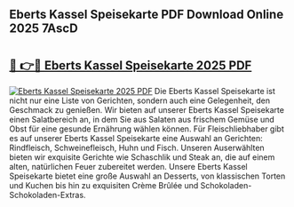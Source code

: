## Eberts Kassel Speisekarte PDF Download Online 2025 7AscD

# <h2><a href="http://gcb54u.nevu.top/?p=Eberts+Kassel+Speisekarte">🔗 👉🔴 Eberts Kassel Speisekarte 2025 PDF</a></h2>

[![Eberts Kassel Speisekarte 2025 PDF](https://i.imgur.com/dBaPXMq.png)](http://gcb54u.nevu.top/?p=Eberts+Kassel+Speisekarte)
Die Eberts Kassel Speisekarte ist nicht nur eine Liste von Gerichten, sondern auch eine Gelegenheit, den Geschmack zu genießen. Wir bieten auf unserer Eberts Kassel Speisekarte einen Salatbereich an, in dem Sie aus Salaten aus frischem Gemüse und Obst für eine gesunde Ernährung wählen können. Für Fleischliebhaber gibt es auf unserer Eberts Kassel Speisekarte eine Auswahl an Gerichten: Rindfleisch, Schweinefleisch, Huhn und Fisch. Unseren Auserwählten bieten wir exquisite Gerichte wie Schaschlik und Steak an, die auf einem alten, natürlichen Feuer zubereitet werden. Unsere Eberts Kassel Speisekarte bietet eine große Auswahl an Desserts, von klassischen Torten und Kuchen bis hin zu exquisiten Crème Brûlée und Schokoladen-Schokoladen-Extras.
